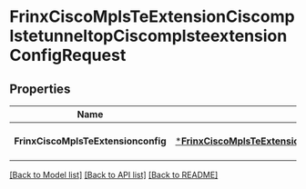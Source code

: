 # FrinxCiscoMplsTeExtensionCiscomplstetunneltopCiscomplsteextensionConfigRequest

## Properties
Name | Type | Description | Notes
------------ | ------------- | ------------- | -------------
**FrinxCiscoMplsTeExtensionconfig** | [***FrinxCiscoMplsTeExtensionCiscomplstetunneltopCiscomplsteextensionConfig**](frinx.cisco.mpls.te.extension.ciscomplstetunneltop.ciscomplsteextension.Config.md) |  | [optional] [default to null]

[[Back to Model list]](../README.md#documentation-for-models) [[Back to API list]](../README.md#documentation-for-api-endpoints) [[Back to README]](../README.md)


